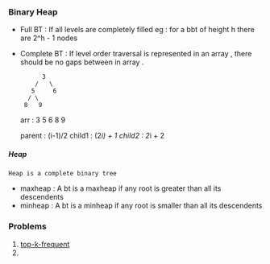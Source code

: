 ### Binary Heap 

- Full BT : If all levels are completely filled eg : for a bbt of height h there are 2^h - 1 nodes

- Complete BT : If level order traversal is represented in an array , there should be no gaps between in array .

            3
          /   \
         5     6
        / \
       8   9

    arr : 3 5 6 8 9 

    parent : (i-1)/2
    child1 : (2*i) + 1
    child2 : 2*i + 2

##### Heap
    Heap is a complete binary tree
- maxheap : A bt is a maxheap if any root is greater than all its descendents
- minheap : A bt is a minheap if any root is smaller than all its descendents


### Problems

1. [top-k-frequent](https://leetcode.com/problems/top-k-frequent-elements/)
2. 
